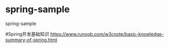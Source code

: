 # spring-sample
spring-sample


#Spring开发基础知识
https://www.runoob.com/w3cnote/basic-knowledge-summary-of-spring.html
